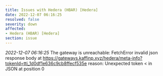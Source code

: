 ```yaml
---
title: Issues with Hedera (HBAR) [Hedera]
date: 2022-12-07 06:16:25
resolved: false
severity: down
affected:
- Hedera (HBAR) [Hedera]
section: issue
---
```


*2022-12-07 06:16:25* The gateway is unreachable: FetchError invalid json response body at https://gateways.kaffinp.xyz/hedera/meta-info?tokenId=tti_1d0df1e636c9cb8ffecf535e reason: Unexpected token < in JSON at position 0